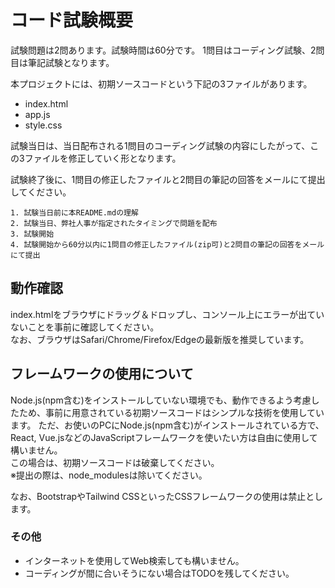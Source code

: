 # コード試験概要

試験問題は2問あります。試験時間は60分です。
1問目はコーディング試験、2問目は筆記試験となります。

本プロジェクトには、初期ソースコードという下記の3ファイルがあります。
- index.html
- app.js
- style.css

試験当日は、当日配布される1問目のコーディング試験の内容にしたがって、この3ファイルを修正していく形となります。

試験終了後に、1問目の修正したファイルと2問目の筆記の回答をメールにて提出してください。

```
1. 試験当日前に本README.mdの理解
2. 試験当日、弊社人事が指定されたタイミングで問題を配布
3. 試験開始
4. 試験開始から60分以内に1問目の修正したファイル(zip可)と2問目の筆記の回答をメールにて提出
```

## 動作確認

index.htmlをブラウザにドラッグ＆ドロップし、コンソール上にエラーが出ていないことを事前に確認してください。  
なお、ブラウザはSafari/Chrome/Firefox/Edgeの最新版を推奨しています。

## フレームワークの使用について

Node.js(npm含む)をインストールしていない環境でも、動作できるよう考慮したため、事前に用意されている初期ソースコードはシンプルな技術を使用しています。
ただ、お使いのPCにNode.js(npm含む)がインストールされている方で、React, Vue.jsなどのJavaScriptフレームワークを使いたい方は自由に使用して構いません。  
この場合は、初期ソースコードは破棄してください。  
※提出の際は、node_modulesは除いてください。

なお、BootstrapやTailwind CSSといったCSSフレームワークの使用は禁止とします。

### その他

- インターネットを使用してWeb検索しても構いません。
- コーディングが間に合いそうにない場合はTODOを残してください。
